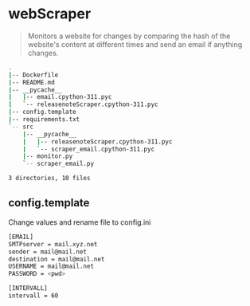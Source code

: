 # webScraper
> Monitors a website for changes by comparing the hash of the website's content
    at different times and send an email if anything changes.
```bash
.
|-- Dockerfile
|-- README.md
|-- __pycache__
|   |-- email.cpython-311.pyc
|   `-- releasenoteScraper.cpython-311.pyc
|-- config.template
|-- requirements.txt
`-- src
    |-- __pycache__
    |   |-- releasenoteScraper.cpython-311.pyc
    |   `-- scraper_email.cpython-311.pyc
    |-- monitor.py
    `-- scraper_email.py

3 directories, 10 files
```

## config.template

Change values and rename file to config.ini

```bash
[EMAIL]
SMTPserver = mail.xyz.net
sender = mail@mail.net
destination = mail@mail.net
USERNAME = mail@mail.net
PASSWORD = <pwd>

[INTERVALL]
intervall = 60
```
